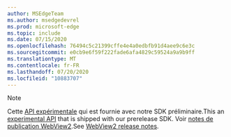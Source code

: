 ```yaml
---
author: MSEdgeTeam
ms.author: msedgedevrel
ms.prod: microsoft-edge
ms.topic: include
ms.date: 07/15/2020
ms.openlocfilehash: 76494c5c21399cffe4e4a0edbfb91d4aee9c6e3c
ms.sourcegitcommit: e0cb9e6f59f222fade6afa4829c59524a9a9b9ff
ms.translationtype: MT
ms.contentlocale: fr-FR
ms.lasthandoff: 07/20/2020
ms.locfileid: "10883707"
---
```

> [!NOTE]
> <span data-ttu-id="f7221-101">Cette [API expérimentale][ExperimentalAPIs] qui est fournie avec notre SDK préliminaire.</span><span class="sxs-lookup"><span data-stu-id="f7221-101">This an [experimental API][ExperimentalAPIs] that is shipped with our prerelease SDK.</span></span> <span data-ttu-id="f7221-102">Voir [notes de publication WebView2][WebView2ReleaseNotes].</span><span class="sxs-lookup"><span data-stu-id="f7221-102">See [WebView2 release notes][WebView2ReleaseNotes].</span></span>

<!-- image links -->  

<!-- links -->  

[WebView2ReleaseNotes]: /microsoft-edge/webview2/releasenotes "Notes de publication de WebView2"
[ExperimentalAPIs]: /microsoft-edge/webview2/concepts/versioning#experimental-apis "API expérimentales"
